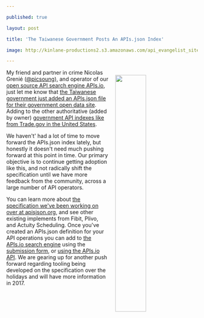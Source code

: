 ---
published: true
layout: post
title: 'The Taiwanese Government Posts An APIs.json Index'
image: http://kinlane-productions2.s3.amazonaws.com/api_evangelist_site/blog/screen_shot_2016_11_14_at_11.34.48_am.png
---

<p><img style="padding: 15px;" src="https://kinlane-productions2.s3.amazonaws.com/api_evangelist_site/blog/screen_shot_2016_11_14_at_11.34.48_am.png" alt="" width="40%" align="right" />
<p>My friend and partner in crime Nicolas Greni&eacute; (<a href="https://twitter.com/picsoung">@picsoung</a>), and operator of our <a href="http://apis.io/">open source API search engine APIs.io</a>, just let me know that <a href="http://data.gov.tw/apis.json">the Taiwanese government just added an APIs.json&nbsp;file for their government open data site</a>. Adding to the other authoritative (added by owner) <a href="https://developer.trade.gov/apis.json">government API indexes like from Trade.gov in the United States</a>.
<p>We haven't' had a lot of time to move forward the APIs.json&nbsp;index lately, but honestly it doesn't need much pushing forward at this point in time. Our primary objective is to continue getting adoption like this, and not radically shift the specification until we have more feedback from the community, across a large number of API operators.
<p>You can learn more about <a href="http://apisjson.org/">the specification we've been working on over at apisjson.org</a>, and see other existing implements from Fibit, Plivo, and Actuity&nbsp;Scheduling. Once you've created an APIs.json&nbsp;definition for your API operations you can add to <a href="http://apis.io/">the APIs.io search engine</a> using the <a href="http://apis.io/apis/add">submission form</a>, or <a href="http://apis.io/apiDoc">using the APIs.io API</a>. We are gearing up for another push forward regarding tooling being developed on the specification over the holidays and will have more information in 2017.&nbsp;

